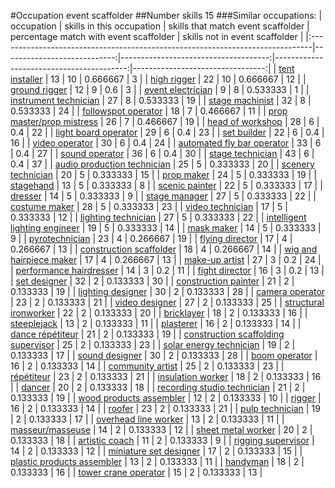 #Occupation event scaffolder
##Number skills 15
###Similar occupations:
| occupation                                                                    |   skills in this occupation |   skills that match event scaffolder |   percentage match with event scaffolder |   skills not in event scaffolder |
|:------------------------------------------------------------------------------|----------------------------:|-------------------------------------:|-----------------------------------------:|---------------------------------:|
| [tent installer](tent_installer.md)                                           |                          13 |                                   10 |                                 0.666667 |                                3 |
| [high rigger](high_rigger.md)                                                 |                          22 |                                   10 |                                 0.666667 |                               12 |
| [ground rigger](ground_rigger.md)                                             |                          12 |                                    9 |                                 0.6      |                                3 |
| [event electrician](event_electrician.md)                                     |                           9 |                                    8 |                                 0.533333 |                                1 |
| [instrument technician](instrument_technician.md)                             |                          27 |                                    8 |                                 0.533333 |                               19 |
| [stage machinist](stage_machinist.md)                                         |                          32 |                                    8 |                                 0.533333 |                               24 |
| [followspot operator](followspot_operator.md)                                 |                          18 |                                    7 |                                 0.466667 |                               11 |
| [prop master/prop mistress](prop_master-prop_mistress.md)                     |                          26 |                                    7 |                                 0.466667 |                               19 |
| [head of workshop](head_of_workshop.md)                                       |                          28 |                                    6 |                                 0.4      |                               22 |
| [light board operator](light_board_operator.md)                               |                          29 |                                    6 |                                 0.4      |                               23 |
| [set builder](set_builder.md)                                                 |                          22 |                                    6 |                                 0.4      |                               16 |
| [video operator](video_operator.md)                                           |                          30 |                                    6 |                                 0.4      |                               24 |
| [automated fly bar operator](automated_fly_bar_operator.md)                   |                          33 |                                    6 |                                 0.4      |                               27 |
| [sound operator](sound_operator.md)                                           |                          36 |                                    6 |                                 0.4      |                               30 |
| [stage technician](stage_technician.md)                                       |                          43 |                                    6 |                                 0.4      |                               37 |
| [audio production technician](audio_production_technician.md)                 |                          25 |                                    5 |                                 0.333333 |                               20 |
| [scenery technician](scenery_technician.md)                                   |                          20 |                                    5 |                                 0.333333 |                               15 |
| [prop maker](prop_maker.md)                                                   |                          24 |                                    5 |                                 0.333333 |                               19 |
| [stagehand](stagehand.md)                                                     |                          13 |                                    5 |                                 0.333333 |                                8 |
| [scenic painter](scenic_painter.md)                                           |                          22 |                                    5 |                                 0.333333 |                               17 |
| [dresser](dresser.md)                                                         |                          14 |                                    5 |                                 0.333333 |                                9 |
| [stage manager](stage_manager.md)                                             |                          27 |                                    5 |                                 0.333333 |                               22 |
| [costume maker](costume_maker.md)                                             |                          28 |                                    5 |                                 0.333333 |                               23 |
| [video technician](video_technician.md)                                       |                          17 |                                    5 |                                 0.333333 |                               12 |
| [lighting technician](lighting_technician.md)                                 |                          27 |                                    5 |                                 0.333333 |                               22 |
| [intelligent lighting engineer](intelligent_lighting_engineer.md)             |                          19 |                                    5 |                                 0.333333 |                               14 |
| [mask maker](mask_maker.md)                                                   |                          14 |                                    5 |                                 0.333333 |                                9 |
| [pyrotechnician](pyrotechnician.md)                                           |                          23 |                                    4 |                                 0.266667 |                               19 |
| [flying director](flying_director.md)                                         |                          17 |                                    4 |                                 0.266667 |                               13 |
| [construction scaffolder](construction_scaffolder.md)                         |                          18 |                                    4 |                                 0.266667 |                               14 |
| [wig and hairpiece maker](wig_and_hairpiece_maker.md)                         |                          17 |                                    4 |                                 0.266667 |                               13 |
| [make-up artist](make-up_artist.md)                                           |                          27 |                                    3 |                                 0.2      |                               24 |
| [performance hairdresser](performance_hairdresser.md)                         |                          14 |                                    3 |                                 0.2      |                               11 |
| [fight director](fight_director.md)                                           |                          16 |                                    3 |                                 0.2      |                               13 |
| [set designer](set_designer.md)                                               |                          32 |                                    2 |                                 0.133333 |                               30 |
| [construction painter](construction_painter.md)                               |                          21 |                                    2 |                                 0.133333 |                               19 |
| [lighting designer](lighting_designer.md)                                     |                          30 |                                    2 |                                 0.133333 |                               28 |
| [camera operator](camera_operator.md)                                         |                          23 |                                    2 |                                 0.133333 |                               21 |
| [video designer](video_designer.md)                                           |                          27 |                                    2 |                                 0.133333 |                               25 |
| [structural ironworker](structural_ironworker.md)                             |                          22 |                                    2 |                                 0.133333 |                               20 |
| [bricklayer](bricklayer.md)                                                   |                          18 |                                    2 |                                 0.133333 |                               16 |
| [steeplejack](steeplejack.md)                                                 |                          13 |                                    2 |                                 0.133333 |                               11 |
| [plasterer](plasterer.md)                                                     |                          16 |                                    2 |                                 0.133333 |                               14 |
| [dance répétiteur](dance_répétiteur.md)                                       |                          21 |                                    2 |                                 0.133333 |                               19 |
| [construction scaffolding supervisor](construction_scaffolding_supervisor.md) |                          25 |                                    2 |                                 0.133333 |                               23 |
| [solar energy technician](solar_energy_technician.md)                         |                          19 |                                    2 |                                 0.133333 |                               17 |
| [sound designer](sound_designer.md)                                           |                          30 |                                    2 |                                 0.133333 |                               28 |
| [boom operator](boom_operator.md)                                             |                          16 |                                    2 |                                 0.133333 |                               14 |
| [community artist](community_artist.md)                                       |                          25 |                                    2 |                                 0.133333 |                               23 |
| [répétiteur](répétiteur.md)                                                   |                          23 |                                    2 |                                 0.133333 |                               21 |
| [insulation worker](insulation_worker.md)                                     |                          18 |                                    2 |                                 0.133333 |                               16 |
| [dancer](dancer.md)                                                           |                          20 |                                    2 |                                 0.133333 |                               18 |
| [recording studio technician](recording_studio_technician.md)                 |                          21 |                                    2 |                                 0.133333 |                               19 |
| [wood products assembler](wood_products_assembler.md)                         |                          12 |                                    2 |                                 0.133333 |                               10 |
| [rigger](rigger.md)                                                           |                          16 |                                    2 |                                 0.133333 |                               14 |
| [roofer](roofer.md)                                                           |                          23 |                                    2 |                                 0.133333 |                               21 |
| [pulp technician](pulp_technician.md)                                         |                          19 |                                    2 |                                 0.133333 |                               17 |
| [overhead line worker](overhead_line_worker.md)                               |                          13 |                                    2 |                                 0.133333 |                               11 |
| [masseur/masseuse](masseur-masseuse.md)                                       |                          14 |                                    2 |                                 0.133333 |                               12 |
| [sheet metal worker](sheet_metal_worker.md)                                   |                          20 |                                    2 |                                 0.133333 |                               18 |
| [artistic coach](artistic_coach.md)                                           |                          11 |                                    2 |                                 0.133333 |                                9 |
| [rigging supervisor](rigging_supervisor.md)                                   |                          14 |                                    2 |                                 0.133333 |                               12 |
| [miniature set designer](miniature_set_designer.md)                           |                          17 |                                    2 |                                 0.133333 |                               15 |
| [plastic products assembler](plastic_products_assembler.md)                   |                          13 |                                    2 |                                 0.133333 |                               11 |
| [handyman](handyman.md)                                                       |                          18 |                                    2 |                                 0.133333 |                               16 |
| [tower crane operator](tower_crane_operator.md)                               |                          15 |                                    2 |                                 0.133333 |                               13 |
